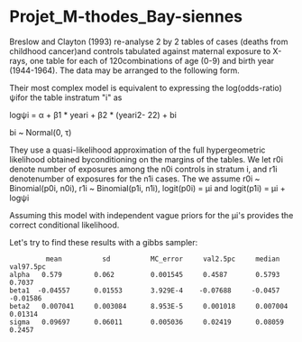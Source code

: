# Projet_M-thodes_Bay-siennes

Breslow and Clayton (1993) re-analyse 2 by 2 tables of cases (deaths from childhood cancer)and controls tabulated against maternal exposure to X-rays, one table for each of 120combinations of age (0-9) and birth year (1944-1964). The data may be arranged to the following
form.

Their most complex model is equivalent to expressing the log(odds-ratio) ψifor the table instratum "i" as

logψi = α + β1 * yeari + β2 * (yeari2- 22) + bi

bi ~ Normal(0, τ)

They use a quasi-likelihood approximation of the full hypergeometric likelihood obtained byconditioning on the margins of the tables.
We let r0i denote number of exposures among the n0i controls in stratum i, and r1i denotenumber of exposures for the n1i cases. The we assume r0i ~ Binomial(p0i, n0i), r1i ~ Binomial(p1i, n1i), logit(p0i) = µi and logit(p1i) = µi + logψi

Assuming this model with independent vague priors for the µi's provides the correct conditional likelihood.

Let's try to find these results with a gibbs sampler:

             mean          sd          MC_error     val2.5pc     median       val97.5pc 
    alpha   0.579        0.062         0.001545     0.4587       0.5793        0.7037 
    beta1  -0.04557      0.01553       3.929E-4    -0.07688     -0.0457       -0.01586 
    beta2   0.007041     0.003084      8.953E-5     0.001018     0.007004      0.01314 
    sigma   0.09697      0.06011       0.005036     0.02419      0.08059       0.2457 
